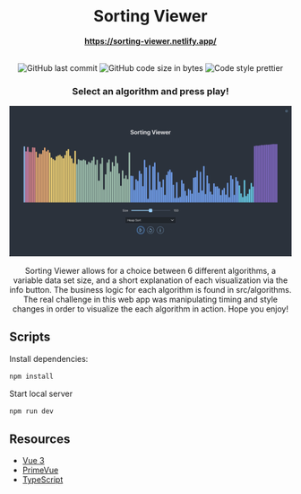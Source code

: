 <div align="center">
  <br>
  <h1>Sorting Viewer</h1>
  <a href="https://sorting-viewer.netlify.app/"><strong>https://sorting-viewer.netlify.app/</strong> </a>
</div>
<br>
<p align="center">
  <img src="https://img.shields.io/github/last-commit/jameseaster/sorting-viewer?style=plastic" alt="GitHub last commit">
  <img src="https://img.shields.io/github/languages/code-size/jameseaster/sorting-viewer?style=plastic" alt="GitHub code size in bytes">
  <img src="https://img.shields.io/badge/code_style-prettier-brightgreen.svg?style=plastic" alt="Code style prettier">
</p>

<h3 align="center">Select an algorithm and press play!</h3>

![app-screenshot](/public/screenshot.jpg)

<p align="center">
Sorting Viewer allows for a choice between 6 different algorithms, a variable data set size, and a short explanation of each visualization via the info button. The business logic for each algorithm is found in src/algorithms. The real challenge in this web app was manipulating timing and style changes in order to visualize the each algorithm in action. Hope you enjoy!
</p>

## Scripts

Install dependencies:

```bash
npm install
```

Start local server

```bash
npm run dev
```

## Resources

- [Vue 3](https://vuejs.org/)
- [PrimeVue](https://primevue.org/)
- [TypeScript](https://www.typescriptlang.org/)
